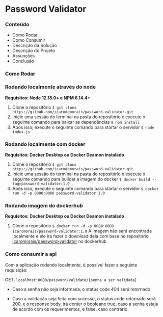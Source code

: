 # Password Validator

### Conteúdo

- Como Rodar
- Como Consumir
- Descrição da Solução
- Descrição do Projeto
- Assunções
- Conclusão

### Como Rodar

### Rodando localmente através do node
**Requisitos: Node 12.18.0+ e NPM 6.14.4+**
1. Clone o repositório
	`$ git clone https://github.com/icarodemorais/password-validator.git`
2. Inicie uma sessão do terminal na pasta do repositório e execute o seguinte comando para baixar as dependências
	`$ npm install`
3. Após isso, execute o seguinte comando para startar o servidor
	`$ node index.js`

### Rodando localmente com docker
**Requisitos: Docker Desktop ou Docker Deamon instalado**
1. Clone o repositório
	`$ git clone https://github.com/icarodemorais/password-validator.git`
2. Inicie uma sessão do terminal na pasta do repositório e execute o seguinte comando para buildar a imagem do docker
	`$ docker build --tag=password-validator:1.0 .`
3. Após isso, execute o seguinte comando para startar o servidor
	`$ docker run -d -p 8080:8080 password-validator:1.0`

### Rodando imagem do dockerhub
**Requisitos: Docker Desktop ou Docker Deamon instalado**
1. Clone o repositório
	`$ docker run -d -p 8080:8080 icaromorais/password-validator:1.0`
	A imagem não será encontrada localmente e ele irá fazer o download dela com base no repositório [icaromorais/password-validator](https://hub.docker.com/repository/docker/icaromorais/password-validator) no dockerhub

### Como consumir a api
Com a aplicação rodando localmente, é possível fazer a seguinte requisição:

GET: `localhost:8080/password/validate/{senha a ser validada}`

- Caso a senha não seja informada, o status code 404 será retornado.

- Caso a validação seja feita com sucesso, o status code retornado será 200, e o response body, irá conter o booleano true, caso a senha estaja de acordo com os requerimentos, e false, caso contrário.
